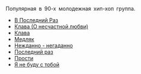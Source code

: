 Популярная в 90-х молодежная хип-хоп группа.

* [В Последний Раз](В%20Последний%20Раз)
* [Клава (О несчастной любви)](Клава%20(О%20несчастной%20любви))
* [Клава](Клава)
* [Медляк](Медляк)
* [Нежданно - негаданно](Нежданно%20-%20негаданно)
* [Последний раз](Последний%20раз)
* [Прости](Прости)
* [Я не буду с тобой](Я%20не%20буду%20с%20тобой)
